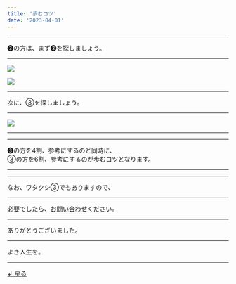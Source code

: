```yaml
---
title: '歩むコツ'
date: '2023-04-01'
---
```

***
➌の方は、まず➌を探しましょう。
***
![](/images/33.jpg)

![](/images/33_.jpg)
***
次に、③を探しましょう。
***
![](/images/33__.jpg)
***
***
➌の方を4割、参考にするのと同時に、    
③の方を6割、参考にするのが歩むコツとなります。
***
***
なお、ワタクシ③でもありますので、
***
必要でしたら、[お問い合わせ](https://thebase.in/inquiry/01234567890)ください。
***
ありがとうございました。
***
よき人生を。
***
[ ↲ 戻る ](/posts/0)
